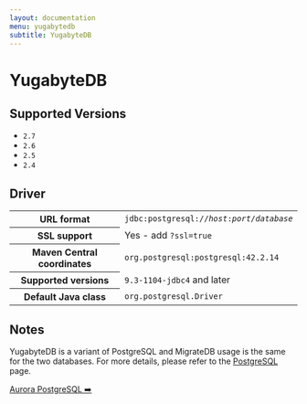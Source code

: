 ```yaml
---
layout: documentation
menu: yugabytedb
subtitle: YugabyteDB
---
```


# YugabyteDB

## Supported Versions

- `2.7`
- `2.6`
- `2.5`
- `2.4`

## Driver

<table class="table">
<tr>
<th>URL format</th>
<td><code>jdbc:postgresql://<i>host</i>:<i>port</i>/<i>database</i></code></td>
</tr>
<tr>
<th>SSL support</th>
<td>Yes - add <code>?ssl=true</code></td>
</tr>
<tr>
<th>Maven Central coordinates</th>
<td><code>org.postgresql:postgresql:42.2.14</code></td>
</tr>
<tr>
<th>Supported versions</th>
<td><code>9.3-1104-jdbc4</code> and later</td>
</tr>
<tr>
<th>Default Java class</th>
<td><code>org.postgresql.Driver</code></td>
</tr>
</table>

## Notes

YugabyteDB is a variant of PostgreSQL and MigrateDB usage is the same for the two databases. For more details,
please refer to the [PostgreSQL](/migratedb/documentation/database/postgresql) page.

<p class="next-steps">
    <a class="btn btn-primary" href="/migratedb/documentation/database/aurora-postgresql">Aurora PostgreSQL ➡️</a>
</p>
